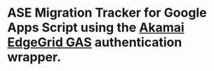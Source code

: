 # ASE Migration Tracker for Google Apps Script using the [Akamai EdgeGrid GAS](https://github.com/nighthauk/EdgeGrid-GAS.git) authentication wrapper.
